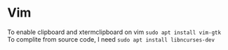 # Vim
To enable clipboard and xtermclipboard on vim ```sudo apt install vim-gtk```  
To complite from source code, I need ```sudo apt install libncurses-dev```
